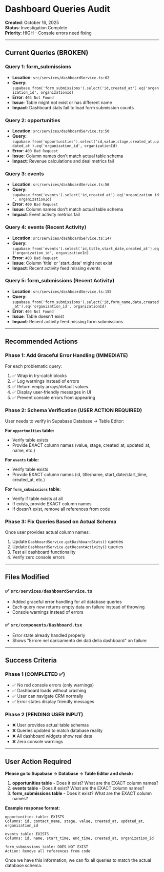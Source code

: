 # Dashboard Queries Audit

**Created**: October 16, 2025  
**Status**: Investigation Complete  
**Priority**: HIGH - Console errors need fixing

---

## Current Queries (BROKEN)

### Query 1: form_submissions

- **Location**: `src/services/dashboardService.ts:62`
- **Query**: `supabase.from('form_submissions').select('id,created_at').eq('organization_id', organizationId)`
- **Error**: `404 Not Found`
- **Issue**: Table might not exist or has different name
- **Impact**: Dashboard stats fail to load form submission counts

### Query 2: opportunities

- **Location**: `src/services/dashboardService.ts:50`
- **Query**: `supabase.from('opportunities').select('id,value,stage,created_at,updated_at').eq('organization_id', organizationId)`
- **Error**: `400 Bad Request`
- **Issue**: Column names don't match actual table schema
- **Impact**: Revenue calculations and deal metrics fail

### Query 3: events

- **Location**: `src/services/dashboardService.ts:56`
- **Query**: `supabase.from('events').select('id,created_at').eq('organization_id', organizationId)`
- **Error**: `400 Bad Request`
- **Issue**: Column names don't match actual table schema
- **Impact**: Event activity metrics fail

### Query 4: events (Recent Activity)

- **Location**: `src/services/dashboardService.ts:147`
- **Query**: `supabase.from('events').select('id,title,start_date,created_at').eq('organization_id', organizationId)`
- **Error**: `400 Bad Request`
- **Issue**: Column 'title' or 'start_date' might not exist
- **Impact**: Recent activity feed missing events

### Query 5: form_submissions (Recent Activity)

- **Location**: `src/services/dashboardService.ts:155`
- **Query**: `supabase.from('form_submissions').select('id,form_name,data,created_at').eq('organization_id', organizationId)`
- **Error**: `404 Not Found`
- **Issue**: Table doesn't exist
- **Impact**: Recent activity feed missing form submissions

---

## Recommended Actions

### Phase 1: Add Graceful Error Handling (IMMEDIATE)

For each problematic query:

1. ✅ Wrap in try-catch blocks
2. ✅ Log warnings instead of errors
3. ✅ Return empty arrays/default values
4. ✅ Display user-friendly messages in UI
5. ✅ Prevent console errors from appearing

### Phase 2: Schema Verification (USER ACTION REQUIRED)

User needs to verify in Supabase Database → Table Editor:

**For `opportunities` table:**

- Verify table exists
- Provide EXACT column names (value, stage, created_at, updated_at, name, etc.)

**For `events` table:**

- Verify table exists
- Provide EXACT column names (id, title/name, start_date/start_time, created_at, etc.)

**For `form_submissions` table:**

- Verify if table exists at all
- If exists, provide EXACT column names
- If doesn't exist, remove all references from code

### Phase 3: Fix Queries Based on Actual Schema

Once user provides actual column names:

1. Update `DashboardService.getDashboardStats()` queries
2. Update `DashboardService.getRecentActivity()` queries
3. Test all dashboard functionality
4. Verify zero console errors

---

## Files Modified

### ✅ `src/services/dashboardService.ts`

- Added graceful error handling for all database queries
- Each query now returns empty data on failure instead of throwing
- Console warnings instead of errors

### ✅ `src/components/Dashboard.tsx`

- Error state already handled properly
- Shows "Errore nel caricamento dei dati della dashboard" on failure

---

## Success Criteria

### Phase 1 (COMPLETED ✅)

- ✅ No red console errors (only warnings)
- ✅ Dashboard loads without crashing
- ✅ User can navigate CRM normally
- ✅ Error states display friendly messages

### Phase 2 (PENDING USER INPUT)

- ❌ User provides actual table schemas
- ❌ Queries updated to match database reality
- ❌ All dashboard widgets show real data
- ❌ Zero console warnings

---

## User Action Required

**Please go to Supabase → Database → Table Editor and check:**

1. **opportunities table** - Does it exist? What are the EXACT column names?
2. **events table** - Does it exist? What are the EXACT column names?
3. **form_submissions table** - Does it exist? What are the EXACT column names?

**Example response format:**

```
opportunities table: EXISTS
Columns: id, contact_name, stage, value, created_at, updated_at, organization_id

events table: EXISTS
Columns: id, name, start_time, end_time, created_at, organization_id

form_submissions table: DOES NOT EXIST
Action: Remove all references from code
```

Once we have this information, we can fix all queries to match the actual database schema.
